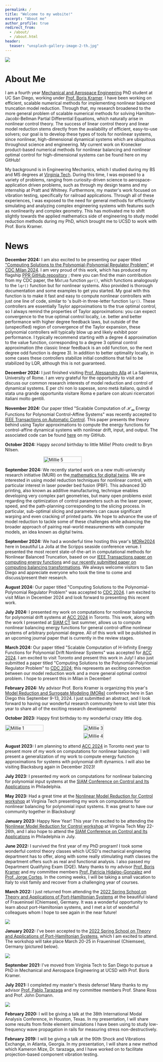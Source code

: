 ```yaml
---
permalink: /
title: "Welcome to my website!"
excerpt: "About me"
author_profile: true
redirect_from: 
  - /about/
  - /about.html
header:
  teaser: "unsplash-gallery-image-2-th.jpg"
---
```


![](/images/giesel.jpg)

About Me
======

I am a fourth year [Mechanical and Aerospace Engineering](https://mae.ucsd.edu/) PhD student at UC San Diego, working under [Prof. Boris Kramer](http://kramer.ucsd.edu/index.html). 
I have been working on efficient, scalable numerical methods for implementing nonlinear balanced truncation model reduction. 
Through that, my research broadened to the more general problem of scalable numerical methods for solving Hamilton-Jacobi-Bellman Partial Differential Equations, which naturally arise in nonlinear control theory. 
The success of linear control theory and linear model reduction stems directly from the availability of efficient, easy-to-use solvers; our goal is to develop these types of tools for nonlinear systems, since nonlinear, high-dimensional dynamical systems which are ubiquitous throughout science and engineering.
My current work on Kronecker product-based numerical methods for nonlinear balancing and nonlinear optimal control for high-dimensional systems can be found here on my GitHub!

My background is in Engineering Mechanics, which I studied during my BS and MS degrees at [Virginia Tech](https://beam.vt.edu/graduate/mechanics.html). 
During this time, I was exposed to a variety of problems, ranging from curiosity-driven science to aerospace-application driven problems, such as through my design teams and my internship at Pratt and Whitney. 
Furthermore, my master's work focused on vibration testing, specifically for railroad applications. 
Through all of these experiences, I was exposed to the need for general methods for efficiently simulating and analyzing complex engineering systems with features such as nonlinearity and complex geometry. 
This has motivated me to shift slightly towards the applied mathematics side of engineering to study model reduction methods during my PhD, which brought me to UCSD to work with Prof. Boris Kramer.


News
======
**December 2024:** I am also excited to be presenting our paper titled ["Computing Solutions to the Polynomial-Polynomial Regulator Problem"](https://arxiv.org/abs/2410.22291) at [CDC Milan 2024](https://cdc2024.ieeecss.org/). I am very proud of this work, which has produced my flagship [PPR GitHub repository](https://github.com/hyeonghun1/PPR) ; there you can find the main contribution from my CDC paper, the <span style="font-variant:small-caps;">Matlab</span> function `ppr()`, which functions analogously to the `lqr()` function but for nonlinear systems. Also provided is thorough documentation and some examples to get you started. My goal with this function is to make it fast and easy to compute nonlinear controllers with just one line of code, similar to <span style="font-variant:small-caps;"></span>'s built-in three-letter function `lqr()`. These controllers are essentially Taylor approximations to the true optimal control, so I always remind the properties of Taylor approximations: you can expect convergence to the true optimal control locally, i.e. better and better performance with higher degree feedback laws, but outside of the (unspecified) region of convergence of the Taylor expansion, these polynomial controllers will typically blow up and likely exhibit poor performance. I typically recommend starting with a degree 4 approximation to the value function, corresponding to a degree 3 optimal control approximation (the classic linear feedback is an odd function, so the next degree odd function is degree 3). In addition to better optimality locally, in some cases these controllers stabilize initial conditions that fail to be stabilized by LQR, although this is not guaranteed.

**December 2024:** I just finished visiting [Prof. Alessandro Alla](https://www.alessandroalla.com) at La Sapienza, University of Rome. I am very grateful for the opportunity to visit and discuss our common research interests of model reduction and control of dynamical systems. E per chi non lo sapesse, sono metá italiano, quindi é stata una grande opportunita visitare Roma e parlare con alcuni ricercatori italiani molto gentili. 

**November 2024:** Our paper titled "Scalable Computation of $\mathcal{H}_\infty$ Energy Functions for Polynomial Control-Affine Systems" was recently accepted to [IEEE Transactions on Automatic Control](https://doi.org/10.1109/TAC.2024.3494472). This paper presents the theory behind using Taylor approximations to compute the energy functions for control-affine dynamical systems with nonlinear drift, input, and output. The associated code can be found [here](https://github.com/hyeonghun1/NLbalancing) on my GitHub.

**October 2024:** Happy <i> second </i> birthday to little Millie! Photo credit to Bryn Nilsen.
<div style="display: flex; justify-content: center;">
    <img src="/images/Millie-5.jpg" alt="Millie 5" style="width: 50%; margin: auto;">
</div>

**September 2024:** We recently started work on a new multi-university research initiative (MURI) on the[ mathematics for digital twins](https://ai-dt.su.domains/). We are interested in using model reduction techniques for nonlinear control, with particular interest in laser powder bed fusion (PBF). This advanced 3D printing, also known as additive manufacturing, technique enables developing very complex part geometries, but many open problems exist regarding the optimization of control parameters such as the laser power, speed, and the path-planning corresponding to the slicing process. In particular, sub-optimal slicing and parameters can cause significant warping and even cracking of printed parts. We hope to advance the use of model reduction to tackle some of these challenges while advancing the broader approach of pairing real-world measurements with computer models, an idea known as digital twins. 

**September 2024:** We had a wonderful time hosting this year's [MORe2024](https://more2024.sciencesconf.org) here in beautiful La Jolla at the Scripps seaside conference venue. 
I presented the most recent state-of-the-art in computational methods for Nonlinear Balanced Truncation, based on our [IEEE Transactions paper on computing energy functions](https://doi.org/10.1109/TAC.2024.3494472) and [our recently submitted paper on computing balancing transformations](https://arxiv.org/abs/2410.22435). 
We always welcome visitors to San Diego and appreciate everyone who took the time to come and discuss/present their research.

**August 2024:** Our paper titled "Computing Solutions to the Polynomial-Polynomial Regulator Problem" was accepted to [CDC 2024](https://cdc2024.ieeecss.org/). 
I am excited to visit Milan in December 2024 and look forward to presenting this recent work. 

**July 2024:** I presented my work on computations for nonlinear balancing for polynomial drift systems at [ACC 2024](https://acc2024.a2c2.org/) in Toronto.
This work, along with the work I presented at [SIAM CT](https://www.siam.org/conferences/cm/conference/ct23) last summer, allows us to compute nonlinear balancing energy functions for general control-affine nonlinear systems of arbitrary polynomial degree. 
All of this work will be published in an upcoming journal paper that is currently in the review stages.

**March 2024:** Our paper titled "Scalable Computation of H-Infinity Energy Functions for Polynomial Drift Nonlinear Systems" was accepted for [ACC 2024](https://acc2024.a2c2.org/). I am excited to visit Toronto and present this work in July! I also just submitted a paper titled "Computing Solutions to the Polynomial-Polynomial Regulator Problem" to [CDC 2024](https://cdc2024.ieeecss.org/); this represents an exciting connection between our model reduction work and a more general optimal control problem. I hope to present this in Milan in December!

**February 2024:** My advisor Prof. Boris Kramer is organizing this year's [Model Reduction and Surrogate Modeling (MORe)](https://more2024.sciencesconf.org//) conference here in San Diego this September 9-13, 2024. I just submitted an abstract, and I look forward to having our wonderful research community here to visit later this year to share all of the exciting research developments! 


**October 2023:** Happy first birthday to my wonderful crazy little dog. 
<div style="display: flex;">
    <img src="/images/Millie-1-crop.JPG" alt="Millie 1" style="width: 50%; margin-right: 5px;">
    <div style="display: flex; flex-direction: column;">
        <img src="/images/Millie-4.jpg" alt="Millie 3" style="width: 100%; margin-bottom: 5px;">
        <img src="/images/Millie-3.JPG" alt="Millie 4" style="width: 100%;">
    </div>
</div>

**August 2023:** I am planning to attend [ACC 2024](https://acc2024.a2c2.org/) in Toronto next year to present more of my work on computations for nonlinear balancing; I will present a generalization of my work to compute energy function approximations for systems with polynomial drift dynamics. I will also be visiting Blacksburg again in December 2023!

**July 2023:** I presented my work on computations for nonlinear balancing for polynomial input systems at the [SIAM Conference on Control and Its Applications](https://www.siam.org/conferences/cm/conference/ct23) in Philadelphia. 

**May 2023:** Had a great time at the [Nonlinear Model Reduction for Control workshop](https://personal.math.vt.edu/jborggaa/nlromc/index.html) at Virginia Tech presenting my work on computations for nonlinear balancing for polynomial input systems. It was great to have our community together in Blacksburg!

**January 2023:** Happy New Year! This year I'm excited to be attending the [Nonlinear Model Reduction for Control workshop](https://personal.math.vt.edu/jborggaa/nlromc/index.html) at Virginia Tech May 22-26th, and I also hope to attend the [SIAM Conference on Control and Its Applications](https://www.siam.org/conferences/cm/conference/ct23) in Philadelphia in July. 

**June 2022:** I survived the first year of my PhD program! I took some wonderful control theory classes which UCSD's mechanical engineering department has to offer, along with some really stimulating math classes the department offers such as real and functional analysis. I also passed my Department Qualifying Exam (DQE). Many thanks to my advisor [Prof. Boris Kramer](http://kramer.ucsd.edu/) and my committee members [Prof. Patricia Hidalgo-Gonzalez](https://patyhidalgo.github.io/) and [Prof. Jorge Cortes](http://terrano.ucsd.edu/jorge/). In the coming weeks, I will be taking a small vacation to Italy to visit family and recover from a challenging year of courses.

**March 2022:** I just returned from attending the [2022 Spring School on Theory and Applications of Port-Hamiltonian Systems](https://www.epc.ed.tum.de/rt/phs2022/) at the beautiful island of Fraueninsel (Chiemsee), Germany. It was a wonderful opportunity to learn about port-Hamiltonian systems, and I met a lot of wonderful colleagues whom I hope to see again in the near future! 

![](/images/abbey.jpg)

**January 2022:** I've been accepted to the [2022 Spring School on Theory and Applications of Port-Hamiltonian Systems](https://www.epc.ed.tum.de/rt/phs2022/), which I am excited to attend. The workshop will take place March 20-25 in Fraueninsel (Chiemsee), Germany (pictured below).

![](/images/fraueninsel.jpg)

**September 2021:** I've moved from Virginia Tech to San Diego to pursue a PhD in Mechanical and Aerospace Engineering at UCSD with Prof. Boris Kramer. 

**July 2021:** I completed my master's thesis defense! Many thanks to my advisor [Prof. Pablo Tarazaga](https://engineering.tamu.edu/mechanical/profiles/tarazaga-pablo.html) and my committee members Prof. Shane Ross and Prof. John Domann.

![](/images/burruss.jpg)

**February 2020:** I will be giving a talk at the 38th International Modal Analysis Conference, in Houston, Texas. In my presentation, I will share some results from finite element simulations I have been using to study low-frequency wave propagation in rails for measuring stress non-destructively.

**February 2019:** I will be giving a talk at the 90th Shock and Vibrations Exchange, in Atlanta, Georgia. In my presentation, I will share a new method which Kameron Mize, Dr. tarazaga, and I have worked on to facilitate projection-based component vibration testing.

